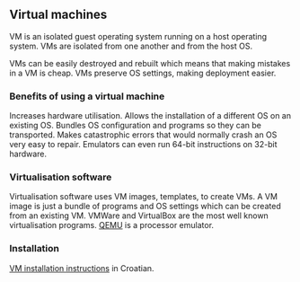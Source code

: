 ## Virtual machines

VM is an isolated guest operating system running on a host operating system. VMs are isolated from one another
and from the host OS.

VMs can be easily destroyed and rebuilt which means that making mistakes in a VM is cheap.
VMs preserve OS settings, making deployment easier.

### Benefits of using a virtual machine

Increases hardware utilisation.
Allows the installation of a different OS on an existing OS.
Bundles OS configuration and programs so they can be transported.
Makes catastrophic errors that would normally crash an OS very easy to repair.
Emulators can even run 64-bit instructions on 32-bit hardware.

### Virtualisation software

Virtualisation software uses VM images, templates, to create VMs.
A VM image is just a bundle of programs and OS settings which can be created from an existing VM.
VMWare and VirtualBox are the most well known virtualisation programs.
[QEMU](https://www.qemu.org/) is a processor emulator.

### Installation

[VM installation instructions](http://www.zemris.fer.hr/predmeti/os/) in Croatian.
